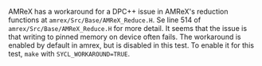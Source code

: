 
AMReX has a workaround for a DPC++ issue in AMReX's reduction functions at
`amrex/Src/Base/AMReX_Reduce.H`.  Se line 514 of
`amrex/Src/Base/AMReX_Reduce.H` for more detail.  It seems that the issue is
that writing to pinned memory on device often fails.  The workaround is
enabled by default in amrex, but is disabled in this test.  To enable it for
this test, `make` with `SYCL_WORKAROUND=TRUE`.
